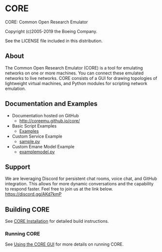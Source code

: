 # CORE

CORE: Common Open Research Emulator

Copyright (c)2005-2019 the Boeing Company.

See the LICENSE file included in this distribution.

## About

The Common Open Research Emulator (CORE) is a tool for emulating
networks on one or more machines. You can connect these emulated
networks to live networks. CORE consists of a GUI for drawing
topologies of lightweight virtual machines, and Python modules for
scripting network emulation.

## Documentation and Examples

* Documentation hosted on GitHub
    * <http://coreemu.github.io/core/>
* Basic Script Examples
    * [Examples](daemon/examples/python)
* Custom Service Example
    * [sample.py](daemon/examples/myservices/sample.py)
* Custom Emane Model Example
    * [examplemodel.py](daemon/examples/myemane/examplemodel.py)

## Support

We are leveraging Discord for persistent chat rooms, voice chat, and
GitHub integration. This allows for more dynamic conversations and the
capability to respond faster. Feel free to join us at the link below.
<https://discord.gg/AKd7kmP>

## Building CORE

See [CORE Installation](http://coreemu.github.io/core/install.html) for detailed build instructions.

### Running CORE

See [Using the CORE GUI](http://coreemu.github.io/core/usage.html) for more details on running CORE.
